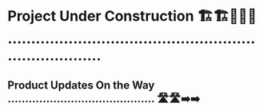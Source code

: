 # Project Under Construction 🏗️🏗️🚧🚧🚧 .........................................................................

## Product Updates On the Way .......................................... 🛣️🛣️➡️➡️






